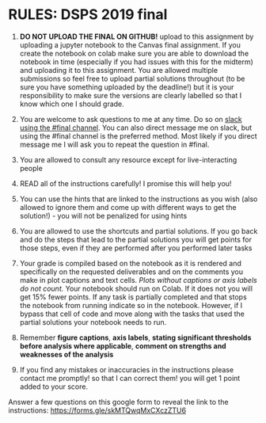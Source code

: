 # RULES: DSPS 2019 final

1.  **DO NOT UPLOAD THE FINAL ON GITHUB!** upload to this assignment by uploading a jupyter notebook to the Canvas final assignment. If you create the notebook on colab make sure you are able to download the notebook in time (especially if you had issues with this for the midterm) and uploading it to this assignment. You are allowed multiple submissions so feel free to upload partial solutions throughout (to be sure you have something uploaded by the deadline!) but it is your responsibility to make sure the versions are clearly labelled so that I know which one I should grade.

2. You are welcome to ask questions to me at any time. Do so on [slack using the #final channel](https://dspsud2019.slack.com/archives/CPK314HLK). You can also direct message me on slack, but using the #final channel is the preferred method. Most likely if you direct message me I will ask you to repeat the question in #final.

3. You are allowed to consult any resource except for live-interacting people

4. READ all of the instructions carefully! I promise this will help you!

5. You can use the hints that are linked to the instructions as you wish (also allowed to ignore them and come up with different ways to get the solution!) - you will not be penalized for using hints

6. You are allowed to use the shortcuts and partial solutions. If you go back and do the steps that lead to the partial solutions you will get points for those steps, even if they are performed after you performed later tasks
 

7. Your grade is compiled based on the notebook as it is rendered and specifically on the requested deliverables and on the comments you make in plot captions and text cells. *Plots without captions or axis labels do not count.* Your notebook should run on Colab. If it does not you will get 15% fewer points. If any task is partially completed and that stops the notebook from running indicate so in the notebook. However, if I bypass that cell of code and move along with the tasks that used the partial solutions  your notebook needs to run.

8. Remember **figure captions**, **axis labels**, **stating significant thresholds before analysis where applicable**, **comment on strengths and weaknesses of the analysis**

9. If you find any mistakes or inaccuracies in the instructions please contact me promptly! so that I can correct them! you will get 1 point added to your score.

Answer a few questions on this google form to reveal the link to the instructions: https://forms.gle/skMTQwqMxCXczZTU6
